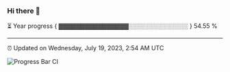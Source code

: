 ### Hi there 👋

⏳ Year progress { ▓▓▓▓▓▓▓▓▓▓▓▓▓▓▓▓░░░░░░░░░░░░░░ } 54.55 %

---

⏰ Updated on Wednesday, July 19, 2023, 2:54 AM UTC

![Progress Bar CI](https://github.com/arthurbuhl/arthurbuhl/workflows/Progress%20Bar%20CI/badge.svg)
